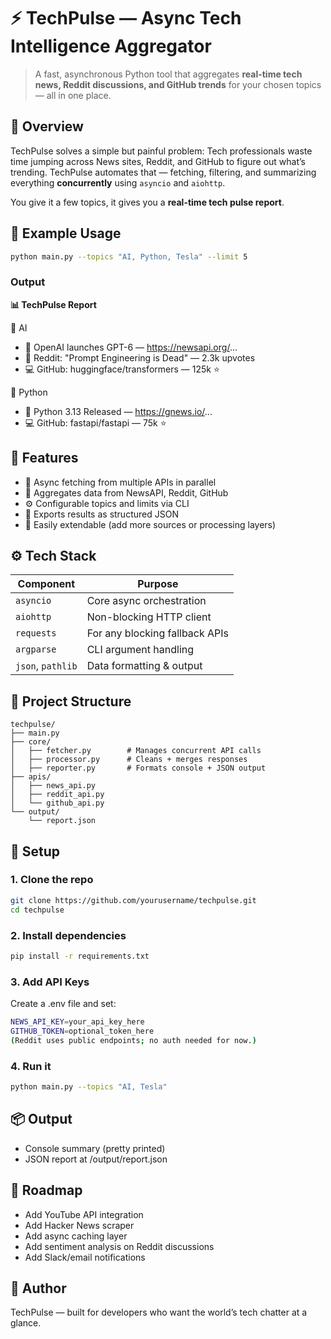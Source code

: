 # ⚡ TechPulse — Async Tech Intelligence Aggregator

> A fast, asynchronous Python tool that aggregates **real-time tech news, Reddit discussions, and GitHub trends** for your chosen topics — all in one place.


## 🧠 Overview

TechPulse solves a simple but painful problem:
Tech professionals waste time jumping across News sites, Reddit, and GitHub to figure out what’s trending.
TechPulse automates that — fetching, filtering, and summarizing everything **concurrently** using `asyncio` and `aiohttp`.

You give it a few topics, it gives you a **real-time tech pulse report**.


## 🚀 Example Usage

```bash
python main.py --topics "AI, Python, Tesla" --limit 5
```

### Output
**📊 TechPulse Report**

🔹 AI
  - 📰 OpenAI launches GPT-6 — https://newsapi.org/...
  - 💬 Reddit: "Prompt Engineering is Dead" — 2.3k upvotes
  - 💻 GitHub: huggingface/transformers — 125k ⭐

🔹 Python
  - 📰 Python 3.13 Released — https://gnews.io/...
  - 💻 GitHub: fastapi/fastapi — 75k ⭐


## 🧩 Features
  - 🔄 Async fetching from multiple APIs in parallel
  - 📰 Aggregates data from NewsAPI, Reddit, GitHub
  - ⚙️ Configurable topics and limits via CLI
  - 💾 Exports results as structured JSON
  - 🧠 Easily extendable (add more sources or processing layers)


## ⚙️ Tech Stack

| Component | Purpose |
|------------|----------|
| `asyncio` | Core async orchestration |
| `aiohttp` | Non-blocking HTTP client |
| `requests` | For any blocking fallback APIs |
| `argparse` | CLI argument handling |
| `json`, `pathlib` | Data formatting & output |


## 🧱 Project Structure

```plaintext
techpulse/
├── main.py
├── core/
│   ├── fetcher.py        # Manages concurrent API calls
│   ├── processor.py      # Cleans + merges responses
│   ├── reporter.py       # Formats console + JSON output
├── apis/
│   ├── news_api.py
│   ├── reddit_api.py
│   └── github_api.py
└── output/
    └── report.json
```


## 🔑 Setup

### 1. Clone the repo
```bash
git clone https://github.com/yourusername/techpulse.git
cd techpulse
```

### 2. Install dependencies
```bash
pip install -r requirements.txt
```

### 3. Add API Keys
Create a .env file and set:
```bash
NEWS_API_KEY=your_api_key_here
GITHUB_TOKEN=optional_token_here
(Reddit uses public endpoints; no auth needed for now.)
```

### 4. Run it
```bash
python main.py --topics "AI, Tesla"
```


## 📦 Output
- Console summary (pretty printed)
- JSON report at /output/report.json


## 🧭 Roadmap
 - Add YouTube API integration
 - Add Hacker News scraper
 - Add async caching layer
 - Add sentiment analysis on Reddit discussions
 - Add Slack/email notifications


## 🧠 Author
TechPulse — built for developers who want the world’s tech chatter at a glance.
